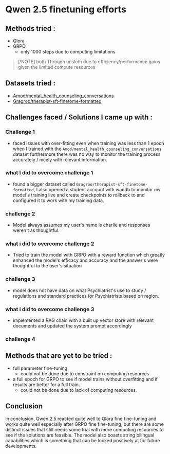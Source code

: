 # Qwen 2.5 finetuning efforts

## Methods tried :

- Qlora
- GRPO
  - only 1000 steps due to computing limitations

> [!NOTE] both Through unsloth due to efficiency/performance gains given the limited compute resources

## Datasets tried :

- [Amod/mental_health_counseling_conversations](https://huggingface.co/datasets/Amod/mental_health_counseling_conversations)
- [Gragroo/therapist-sft-finetome-formatted](https://huggingface.co/datasets/Gragroo/therapist-sft-finetome-formatted)

## Challenges faced / Solutions I came up with :

### Challenge 1

- faced issues with over-fitting even when training was less than 1 epoch when I trained with the `Amod/mental_health_counseling_conversations` dataset furthermore there was no way to monitor the training process accurately / nicely with relevant information.

### what I did to overcome challenge 1

- found a bigger dataset called `Gragroo/therapist-sft-finetome-formatted`, I also opened a student account with wandb to monitor my model's training live and create checkpoints to rollback to and configured it to work with my training data.

### challenge 2

- Model always assumes my user's name is charlie and responses weren't as thoughtful.

### what i did to overcome challenge 2

- Tried to train the model with GRPO with a reward function which greatly enhanced the model's efficacy and accuracy and the answer's were thoughtful to the user's situation

### challenge 3

- model does not have data on what Psychiatrist's use to study / regulations and standard practices for Psychiatrists based on region.

### what i did to overcome challenge 3

- implemented a RAG chain with a built up vector store with relevant documents and updated the system prompt accordingly

### challenge 4

## Methods that are yet to be tried :

- full parameter fine-tuning
  - could not be done due to constraint on computing resources
- a full epoch for GRPO to see if model trains without overfitting and if results are better for a full train.
  - could not be done due to lack of computing resources.

## Conclusion

in conclusion, Qwen 2.5 reacted quite well to Qlora fine fine-tuning and works quite well especially after GRPO fine fine-tuning, but there are some distinct issues that still needs some trial with more computing resources to see if the solutions are feasible. The model also boasts string bilingual capabilities which is something that can be looked positively at for future developments.
